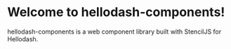 # Welcome to hellodash-components!

hellodash-components is a web component library built with StencilJS for Hellodash.
